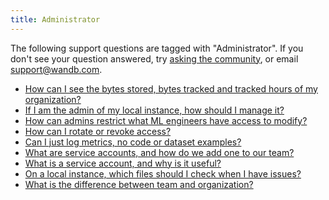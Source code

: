 ```yaml
---
title: Administrator 
---
```

The following support questions are tagged with "Administrator". If you don't see 
your question answered, try [asking the community](https://community.wandb.ai/), 
or email [support@wandb.com](mailto:support@wandb.com).

- [How can I see the bytes stored, bytes tracked and tracked hours of my organization?](see_bytes_stored_bytes_tracked_tracked_hours_organization.md)
- [If I am the admin of my local instance, how should I manage it?](admin_local_instance_manage.md)
- [How can admins restrict what ML engineers have access to modify?](admins_restrict_ml_engineers_access_modify_example.md)
- [How can I rotate or revoke access?](rotate_revoke_access.md)
- [Can I just log metrics, no code or dataset examples?](just_log_metrics_no_code_dataset_examples.md)
- [What are service accounts, and how do we add one to our team?](service_accounts_we_add_one_team.md)
- [What is a service account, and why is it useful?](service_account_useful.md)
- [On a local instance, which files should I check when I have issues?](local_instance_files_check_issues.md)
- [What is the difference between team and organization?](difference_team_organization.md)
